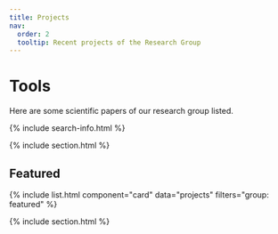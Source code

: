 ```yaml
---
title: Projects
nav:
  order: 2
  tooltip: Recent projects of the Research Group
---
```


# <i class="fas fa-tools"></i>Tools

Here are some scientific papers of our research group listed.

{% include search-info.html %}

{% include section.html %}

## Featured

{% include list.html component="card" data="projects" filters="group: featured" %}

{% include section.html %}

<!--  ## Remove comment to include a "More" section on the projects page ##
## More

{% include list.html component="card" data="projects" filters="group: more" style="small" %}
-->
